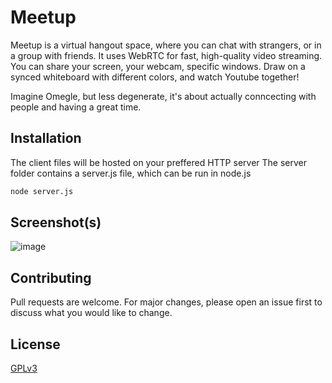 # Meetup

Meetup is a virtual hangout space, where you can chat with strangers, or in a group with friends. It uses WebRTC for fast, high-quality video streaming. You can share your screen, your webcam, specific windows.
Draw on a synced whiteboard with different colors, and watch Youtube together!

Imagine Omegle, but less degenerate, it's about actually conncecting with people and having a great time.

## Installation

The client files will be hosted on your preffered HTTP server
The server folder contains a server.js file, which can be run in node.js

```bash
node server.js
```
## Screenshot(s)
![image](https://sebastiancodes.online/github/meetup.png)



## Contributing

Pull requests are welcome. For major changes, please open an issue first
to discuss what you would like to change.

## License

[GPLv3](https://choosealicense.com/licenses/gpl-3.0/)
